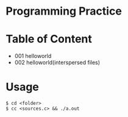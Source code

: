 # Programming Practice

# Table of Content

- 001 helloworld
- 002 helloworld(interspersed files)

# Usage

```
$ cd <folder>
$ cc <sources.c> && ./a.out
```

